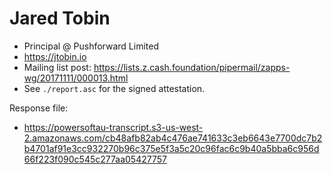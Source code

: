 # Jared Tobin

* Principal @ Pushforward Limited
* https://jtobin.io
* Mailing list post: <https://lists.z.cash.foundation/pipermail/zapps-wg/20171111/000013.html>
* See `./report.asc` for the signed attestation.

Response file:

* https://powersoftau-transcript.s3-us-west-2.amazonaws.com/cb48afb82ab4c476ae741633c3eb6643e7700dc7b2b4701af91e3cc932270b96c375e5f3a5c20c96fac6c9b40a5bba6c956d66f223f090c545c277aa05427757
